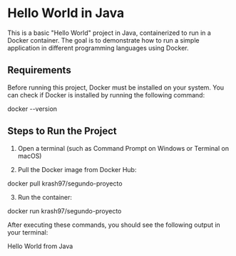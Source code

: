 # Hello World in Java

This is a basic "Hello World" project in Java, containerized to run in a Docker container. The goal is to demonstrate how to run a simple application in different programming languages using Docker.

## Requirements

Before running this project, Docker must be installed on your system. You can check if Docker is installed by running the following command:

docker --version

## Steps to Run the Project

1. Open a terminal (such as Command Prompt on Windows or Terminal on macOS)

2. Pull the Docker image from Docker Hub:

docker pull krash97/segundo-proyecto

3. Run the container:

docker run krash97/segundo-proyecto



After executing these commands, you should see the following output in your terminal:

Hello World from Java



